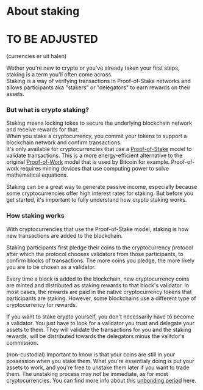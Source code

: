# About staking

# TO BE ADJUSTED

(currencies er uit halen)

Wether you're new to crypto or you've already taken your first steps, staking is a term you'll often come across. <br> 
Staking is a way of verifying transactions in Proof-of-Stake networks and allows participants aka "stakers" or "delegators" to earn rewards on their assets.

### But what is crypto staking? 

Staking means locking tokes to secure the underlying blockchain network and receive rewards for that. <br>
When you stake a cryptocurrency, you commit your tokens to support a blockchain network and confirm transactions. <br>
It's only available for cryptocurrencies that use a [Proof-of-Stake](Proof_of_Stake.md) model to validate transactions. This is a more energy-efficient alternative to the original [Proof-of-Work](Link) model that is used by Bitcoin for example. Proof-of-work requires mining devices that use computing power to solve mathematical equations.

Staking can be a great way to generate passive income, especially because some cryptocurrencies offer high interest rates for staking. But before you get started, it's important to fully understand how crypto staking works.

### How staking works
With cryptocurrencies that use the Proof-of-Stake model, staking is how new transactions are added to the blockchain.

Staking participants first pledge their coins to the cryptocurrency protocol after which the protocol chooses validators from those participants, to confirm blocks of transactions. The more coins you pledge, the more likely you are to be chosen as a validator.

Every time a block is added to the blockchain, new cryptocurrency coins are minted and distributed as staking rewards to that block's validator. In most cases, the rewards are paid in the native cryptocurrency tokens that participants are staking. However, some blockchains use a different type of cryptocurrency for rewards.

If you want to stake crypto yourself, you don't necessarily have to become a validator. You just have to look for a validator you trust and delegate your assets to them. They will validate the transactions for you and the staking rewards, will be distributed towards the delegators minus the valitdor's commission.

(non-custodial)
Important to know is that your coins are still in your possession when you stake them. What you're essentialy doing is put your assets to work, and you're free to unstake them later if you want to trade them. The unstaking process may not be immediate, as for most cryptocurrencies. You can find more info about this [unbonding period](Unbonding_period.md) here.

